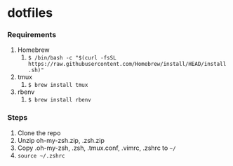 # dotfiles

### Requirements
1. Homebrew
   1. ```$ /bin/bash -c "$(curl -fsSL https://raw.githubusercontent.com/Homebrew/install/HEAD/install.sh)"```
2. tmux
   1. ```$ brew install tmux```
3. rbenv
   1. ```$ brew install rbenv```

### Steps
1. Clone the repo
2. Unzip oh-my-zsh.zip, .zsh.zip
3. Copy .oh-my-zsh, .zsh, .tmux.conf, .vimrc, .zshrc to `~/`
4. `source ~/.zshrc` 
